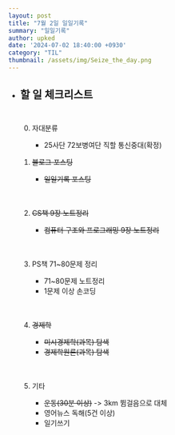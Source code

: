 ```yaml
---
layout: post
title: "7월 2일 일일기록"
summary: "일일기록"
author: upked
date: '2024-07-02 18:40:00 +0930'
category: "TIL"
thumbnail: /assets/img/Seize_the_day.png
---
```


- ## 할 일 체크리스트<br/><br/>

    0. 자대분류
        - 25사단 72보병여단 직할 통신중대(확정)


    1. ~~블로그 포스팅~~
        - ~~일일기록 포스팅~~<br/><br/><br/>


    2. ~~CS책 9장 노트정리~~
        - ~~컴퓨터 구조와 프로그래밍 9장 노트정리~~<br/><br/><br/>


    3. PS책 71~80문제 정리
        - 71~80문제 노트정리
        - 1문제 이상 손코딩<br/><br/><br/>


    4. ~~경제학~~
        - ~~미시경제학(과목) 탐색~~
        - ~~경제학원론(과목) 탐색~~<br/><br/><br/>


    5. 기타
        - ~~운동(30분 이상)~~ -> 3km 뜀걸음으로 대체
        - 영어뉴스 독해(5건 이상)
        - 일기쓰기<br/><br/><br/>


